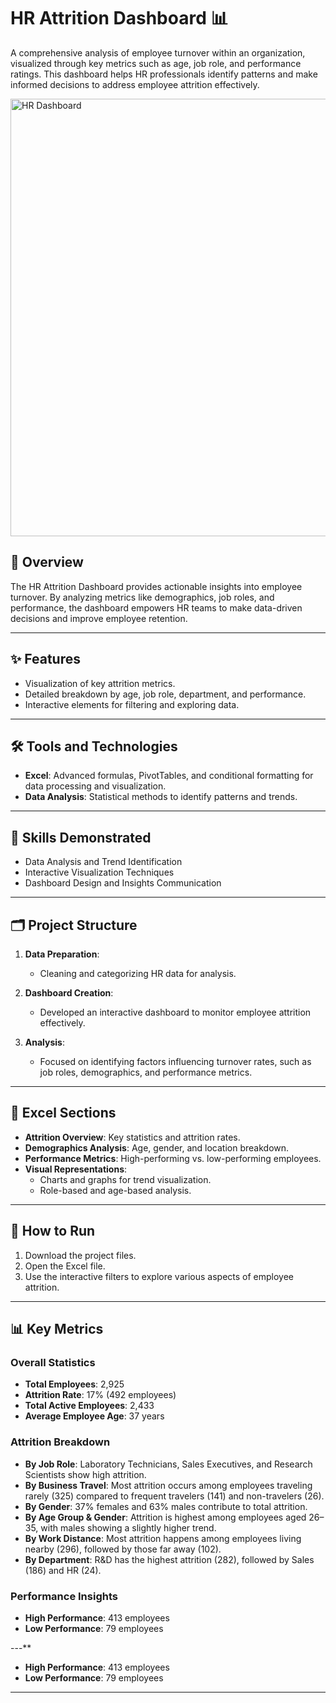 # HR Attrition Dashboard 📊  
A comprehensive analysis of employee turnover within an organization, visualized through key metrics such as age, job role, and performance ratings. This dashboard helps HR professionals identify patterns and make informed decisions to address employee attrition effectively.

<img src="HR Dashboard.png" alt="HR Dashboard" width="700"/>

## 🌟 **Overview**  
The HR Attrition Dashboard provides actionable insights into employee turnover. By analyzing metrics like demographics, job roles, and performance, the dashboard empowers HR teams to make data-driven decisions and improve employee retention.

---

## ✨ **Features**  
- Visualization of key attrition metrics.  
- Detailed breakdown by age, job role, department, and performance.  
- Interactive elements for filtering and exploring data.  

---

## 🛠️ **Tools and Technologies**  
- **Excel**: Advanced formulas, PivotTables, and conditional formatting for data processing and visualization.  
- **Data Analysis**: Statistical methods to identify patterns and trends.  

---

## 🧩 **Skills Demonstrated**  
- Data Analysis and Trend Identification  
- Interactive Visualization Techniques  
- Dashboard Design and Insights Communication  

---

## 🗂️ **Project Structure**  
1. **Data Preparation**:  
   - Cleaning and categorizing HR data for analysis.  

2. **Dashboard Creation**:  
   - Developed an interactive dashboard to monitor employee attrition effectively.  

3. **Analysis**:  
   - Focused on identifying factors influencing turnover rates, such as job roles, demographics, and performance metrics.

---

## 📌 **Excel Sections**  
- **Attrition Overview**: Key statistics and attrition rates.  
- **Demographics Analysis**: Age, gender, and location breakdown.  
- **Performance Metrics**: High-performing vs. low-performing employees.  
- **Visual Representations**:  
  - Charts and graphs for trend visualization.  
  - Role-based and age-based analysis.  

---

## 🚀 **How to Run**  
1. Download the project files.  
2. Open the Excel file.  
3. Use the interactive filters to explore various aspects of employee attrition.  

---

## 📊 **Key Metrics**  

### **Overall Statistics**  
- **Total Employees**: 2,925  
- **Attrition Rate**: 17% (492 employees)  
- **Total Active Employees**: 2,433  
- **Average Employee Age**: 37 years  

### **Attrition Breakdown**

- **By Job Role**: Laboratory Technicians, Sales Executives, and Research Scientists show high attrition.
- **By Business Travel**: Most attrition occurs among employees traveling rarely (325) compared to frequent travelers (141) and non-travelers (26).
- **By Gender**: 37% females and 63% males contribute to total attrition.
- **By Age Group & Gender**: Attrition is highest among employees aged 26–35, with males showing a slightly higher trend.
- **By Work Distance**: Most attrition happens among employees living nearby (296), followed by those far away (102).
- **By Department**: R&D has the highest attrition (282), followed by Sales (186) and HR (24).

### **Performance Insights**
- **High Performance**: 413 employees
- **Low Performance**: 79 employees

---**  
- **High Performance**: 413 employees  
- **Low Performance**: 79 employees  

---

